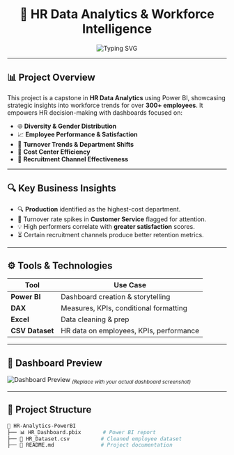<h1 align="center">
  🚀 HR Data Analytics & Workforce Intelligence
</h1>

<p align="center">
  <img src="https://readme-typing-svg.herokuapp.com?font=Fira+Code&size=22&duration=4000&pause=1000&center=true&vCenter=true&width=600&lines=Capstone+Project+by+Ibrahim+Adekolu;HR+Analytics+%7C+Power+BI+%7C+DAX;Employee+Performance+%7C+Turnover+Insights;Cost+Center+Analysis+%7C+HR+KPIs" alt="Typing SVG" />
</p>

---

## 📊 Project Overview

This project is a capstone in **HR Data Analytics** using Power BI, showcasing strategic insights into workforce trends for over **300+ employees**. It empowers HR decision-making with dashboards focused on:

- 🌐 **Diversity & Gender Distribution**
- 📈 **Employee Performance & Satisfaction**
- 🔁 **Turnover Trends & Department Shifts**
- 💸 **Cost Center Efficiency**
- 🧲 **Recruitment Channel Effectiveness**

---

## 🔍 Key Business Insights

- 🔍 **Production** identified as the highest-cost department.
- 🔁 Turnover rate spikes in **Customer Service** flagged for attention.
- 💡 High performers correlate with **greater satisfaction** scores.
- ⏳ Certain recruitment channels produce better retention metrics.

---

## ⚙️ Tools & Technologies

| Tool            | Use Case                               |
|-----------------|----------------------------------------|
| **Power BI**    | Dashboard creation & storytelling      |
| **DAX**         | Measures, KPIs, conditional formatting |
| **Excel**       | Data cleaning & prep                   |
| **CSV Dataset** | HR data on employees, KPIs, performance|

---

## 📸 Dashboard Preview

![Dashboard Preview](https://your-dashboard-image-link.com)
<sub><i>(Replace with your actual dashboard screenshot)</i></sub>

---

## 📂 Project Structure

```bash
📁 HR-Analytics-PowerBI
├── 📊 HR_Dashboard.pbix       # Power BI report
├── 📄 HR_Dataset.csv          # Cleaned employee dataset
├── 📘 README.md               # Project documentation
